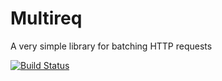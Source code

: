 Multireq 
=============

A very simple library for batching HTTP requests


[![Build Status](https://travis-ci.org/isenbeqiri/multireq.svg?branch=master)](https://travis-ci.org/isenbeqiri/multireq)